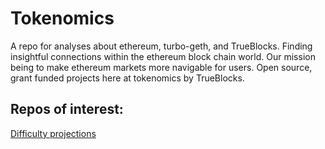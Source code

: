 # Tokenomics
A repo for analyses about ethereum, turbo-geth, and TrueBlocks. Finding insightful connections within the ethereum block chain world. Our mission being to make ethereum markets more navigable for users. Open source, grant funded projects here at tokenomics by TrueBlocks.

## Repos of interest:

[Difficulty projections](./explorations/difficulty)

